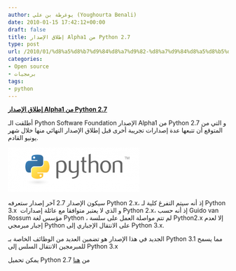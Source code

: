 ```yaml
---
author: يوغرطة بن علي (Youghourta Benali)
date: 2010-01-15 17:42:12+00:00
draft: false
title: إطلاق الإصدار Alpha1 من Python 2.7
type: post
url: /2010/01/%d8%a5%d8%b7%d9%84%d8%a7%d9%82-%d8%a7%d9%84%d8%a5%d8%b5%d8%af%d8%a7%d8%b1-alpha1-%d9%85%d9%86-python-2-7/
categories:
- Open source
- برمجيات
tags:
- python
---
```


[**إطلاق الإصدار Alpha1 من Python 2.7**](https://www.it-scoop.com/2010/01/%d8%a5%d8%b7%d9%84%d8%a7%d9%82-%d8%a7%d9%84%d8%a5%d8%b5%d8%af%d8%a7%d8%b1-alpha1-%d9%85%d9%86-python-2-7/)


أطلقت الـ Python Software Foundation الإصدار Alpha1 من Python 2.7 و التي من المتوقع أن تتبعها عدة إصدارات تجريبة أخرى قبل إطلاق الإصدار النهائي منها خلال شهر يونيو القادم.

[![](python-logo-300x101.png)
](https://www.it-scoop.com/2010/01/%d8%a5%d8%b7%d9%84%d8%a7%d9%82-%d8%a7%d9%84%d8%a5%d8%b5%d8%af%d8%a7%d8%b1-alpha1-%d9%85%d9%86-python-2-7/)

سيكون الإصدار 2.7 آخر إصدار ستعرفه Python 2.x، إذ أنه سيتم التفرغ كلية لـ Python 3.x  و الذي لا يعتبر متوافقا مع عائلة إصدارات Python 2.x، إذ أنه حسب Guido van Rossum مؤسس لغة Python ، لم تتم مواصلة العمل على سلسة Python2.x إلا لعدم إجبار مبرمجي Python على الانتقال الإجباري إلى Python 3.x.

الجديد في هذا الإصدار هو تضمين العديد من الوظائف الخاصة بـ Python 3.1 مما يسمح للمبرمجين الانتقال السلس إلى Python 3.x

يمكن تحميل Python 2.7 من [هنا](http://www.python.org/download/releases/2.7/)
